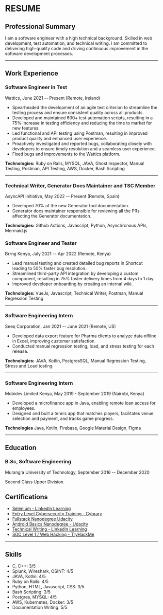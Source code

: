 # RESUME

## Professional Summary

I am a software engineer with a high technical background. Skilled in web development, test automation, and technical writing. I am committed to delivering high-quality code and driving continuous improvement in the software development processes.

---

## Work Experience

### Software Engineer in Test

Wattics, June 2021 -- Present (Remote, Ireland)

- Spearheaded the development of an agile test criterion to streamline the testing process and ensure consistent quality across all products.
- Developed and maintained 600+ test automation scripts, resulting in a 75% increase in testing efficiency and reducing the time to market for new features.
- Led functional and API testing using Postman, resulting in improved product quality and enhanced user experience.
- Proactively investigated and reported bugs, collaborating closely with developers to ensure timely resolution and a seamless user experience.
- Fixed bugs and improvements to the Wattics platform.

**Technologies:**
Ruby on Rails, MYSQL, JAVA, Ghost Inspector, Manual Testing, Postman, API Testing, AWS, Docker, Bash Scripting

---

### Technical Writer, Generator Docs Maintainer and TSC Member

AsyncAPI Initiative, May 2022 -- Present (Remote, Spain)

- Developed 70% of the new Generator tool documentation.
- Generator docs maintainer responsible for reviewing all the PRs affecting the Generator documentation.

**Technologies:**
Github Actions, Javascript, Python, Asynchronous APIs, Mermaid.js

### Software Engineer and Tester

Brrng Kenya, July 2021 -- Apr 2022 (Remote, Kenya)

- Lead manual testing and created detailed bug reports in Shortcut leading to 50% faster bug resolution.
- Streamlined third-party API integration by developing a custom component, resulting in 75% faster delivery times from 4 days to 1 day.
- Improved developer onboarding by creating an internal wiki.

**Technologies:**
VueJs, Javascript, Technical Writer, Postman, Manual Regression Testing

---

### Software Engineering Intern

Seeq Corporation, Jan 2021 -- June 2021 (Remote, US)

- Developed data export feature for Pharma clients to analyze data offline in Excel, improving customer satisfaction.
- Conducted manual regression testing, load, and stress testing for each release.

**Technologies:**
JAVA, Kotlin, PostgresSQL, Manual Regression Testing, Stress and Load testing

---

### Software Engineering Intern

Mobidev Limited Kenya, May 2019 - September 2019 (Nairobi, Kenya)

- Developed a microfinance app in Java, enabling remote loan access for employees.
- Designed and built a tennis app that matches players, facilitates venue selection and payment, and tracks game progress.

**Technologies**
Java, Kotlin, Firebase, Google Material Design, Figma

---

## Education

### B.Sc, Software Engineering

Murang'a University of Technology, September 2016 -- December 2020

Second Class Upper Division.

## Certifications
- [Selenium - LinkedIn Learning](https://www.linkedin.com/learning/certificates/1f73686f1d03fa0dd1c3c2cb6cbaffbfbd88826614a0e07c4c7d1f7070142a02?lipi=urn%3Ali%3Apage%3Ad_flagship3_profile_view_base%3BGrBhbqZzTT2834BokpRhMw%3D%3D)
- [Entry Level Cybersecurity Training - Cybrary](https://app.cybrary.it/courses/api/certificate/CC-6b209987-5d01-4e22-9e46-b3c2dc3da036/view)
- [Fullstack Nanodegree Udacity](confirm.udacity.com/VDKL6TDP)
- [Android Basics Nanodegree - Udacity](confirm.udacity.com/D6C6PKUK)
- [Technical Writing - LinkedIn Learning](https://www.linkedin.com/learning/certificates/0e38fa4b9c122e35d79d71f90c52a5ed1758c18acc1e92dc7632df1c8a803d03?lipi=urn%3Ali%3Apage%3Ad_flagship3_profile_view_base_certifications_details%3Bqh0jqFPRRPGJ3psCTpr9eA%3D%3D)
- [SOC Level 1 / Web Hacking - TryHackMe](https://tryhackme.com/p/florencenjeri)

---

## Skills
- C, C++: 3/5
- Splunk, Wireshark, OSINT: 4/5
- JAVA, Kotlin: 4/5
- Ruby on Rails: 4/5
- Python, HTML, Javascript, CSS: 3/5
- Bash Scripting: 3/5
- Postgres, MYSQL: 4/5
- AWS, Kubernetes, Docker: 3/5
- Documentation Writing: 5/5
